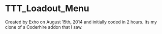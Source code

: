 TTT_Loadout_Menu
================
Created by Exho on August 15th, 2014 and initially coded in 2 hours. Its my clone of a Coderhire addon that I saw. 
